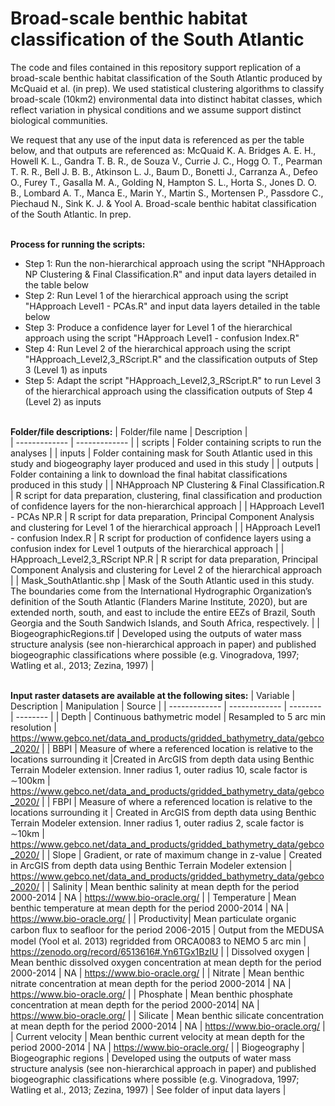 # Broad-scale benthic habitat classification of the South Atlantic

The code and files contained in this repository support replication of a broad-scale benthic habitat classification of the South Atlantic produced by McQuaid et al. (in prep). We used statistical clustering algorithms to classify broad-scale (10km2) environmental data into distinct habitat classes, which reflect variation in physical conditions and we assume support distinct biological communities. 

We request that any use of the input data is referenced as per the table below, and that outputs are referenced as:
McQuaid K. A. Bridges A. E. H., Howell K. L., Gandra T. B. R., de Souza V., Currie J. C., Hogg O. T., Pearman T. R. R., Bell J. B. B., Atkinson L. J., Baum D., Bonetti J., Carranza A., Defeo O., Furey T., Gasalla M. A., Golding N, Hampton S. L., Horta S., Jones D. O. B., Lombard A. T., Manca E., Marin Y., Martin S., Mortensen P., Passdore C., Piechaud N., Sink K. J. & Yool A.  Broad-scale benthic habitat classification of the South Atlantic. In prep.

<br />__Process for running the scripts:__
* Step 1: Run the non-hierarchical approach using the script "NHApproach NP Clustering & Final Classification.R" and input data layers detailed in the table below
* Step 2: Run Level 1 of the hierarchical approach using the script "HApproach Level1 - PCAs.R" and input data layers detailed in the table below
* Step 3: Produce a confidence layer for Level 1 of the hierarchical approach using the script "HApproach Level1 - confusion Index.R"
* Step 4: Run Level 2 of the hierarchical approach using the script "HApproach_Level2,3_RScript.R" and the classification outputs of Step 3 (Level 1) as inputs
* Step 5: Adapt the script "HApproach_Level2,3_RScript.R" to run Level 3 of the hierarchical approach using the classification outputs of Step 4 (Level 2) as inputs


<br /> __Folder/file descriptions:__
| Folder/file name     | Description |    
| ------------- | ------------- | 
| scripts     |  Folder containing scripts to run the analyses |
| inputs     |  Folder containing mask for South Atlantic used in this study and biogeography layer produced and used in this study |
| outputs     |  Folder containing a link to download the final habitat classifications produced in this study |
| NHApproach NP Clustering & Final Classification.R    |  R script for data preparation, clustering, final classification and production of confidence layers for the non-hierarchical approach |
| HApproach Level1 - PCAs NP.R   |  R script for data preparation, Principal Component Analysis and clustering for Level 1 of the hierarchical approach |
| HApproach Level1 - confusion Index.R   |  R script for production of confidence layers using a confusion index for Level 1 outputs of the hierarchical approach |
| HApproach_Level2,3_RScript NP.R  |  R script for data preparation, Principal Component Analysis and clustering for Level 2 of the hierarchical approach |
| Mask_SouthAtlantic.shp | Mask of the South Atlantic used in this study. The boundaries come from the International Hydrographic Organization’s definition of the South Atlantic (Flanders Marine Institute, 2020), but are extended north, south, and east to include the entire EEZs of Brazil, South Georgia and the South Sandwich Islands, and South Africa, respectively. |
| BiogeographicRegions.tif | Developed using the outputs of water mass structure analysis (see non-hierarchical approach in paper) and published biogeographic classifications where possible (e.g. Vinogradova, 1997; Watling et al., 2013; Zezina, 1997) | 


<br /> __Input raster datasets are available at the following sites:__
| Variable     | Description      | Manipulation     |  Source |
| ------------- | ------------- | -------- |  -------- |
| Depth  | Continuous bathymetric model | Resampled to 5 arc min resolution |  https://www.gebco.net/data_and_products/gridded_bathymetry_data/gebco_2020/ |
| BBPI  | Measure of where a referenced location is relative to the locations surrounding it |Created in ArcGIS from depth data using Benthic Terrain Modeler extension. Inner radius 1, outer radius 10, scale factor is ∼100km |  https://www.gebco.net/data_and_products/gridded_bathymetry_data/gebco_2020/ |
| FBPI  | Measure of where a referenced location is relative to the locations surrounding it | Created in ArcGIS from depth data using Benthic Terrain Modeler extension. Inner radius 1, outer radius 2, scale factor is ∼10km | https://www.gebco.net/data_and_products/gridded_bathymetry_data/gebco_2020/  |
| Slope  | Gradient, or rate of maximum change in z-value | Created in ArcGIS from depth data using Benthic Terrain Modeler extension | https://www.gebco.net/data_and_products/gridded_bathymetry_data/gebco_2020/   |
| Salinity | Mean benthic salinity at mean depth for the period 2000-2014 | NA | https://www.bio-oracle.org/ |
| Temperature | Mean benthic temperature at mean depth for the period 2000-2014 | NA | https://www.bio-oracle.org/  |
| Productivity| Mean particulate organic carbon ﬂux to seafloor for the period 2006-2015 | Output from the MEDUSA model (Yool et al. 2013) regridded from ORCA0083 to NEMO 5 arc min | https://zenodo.org/record/6513616#.Yn6TGx1BzIU |
| Dissolved oxygen | Mean benthic dissolved oxygen concentration at mean depth for the period 2000-2014 | NA | https://www.bio-oracle.org/ |
| Nitrate | Mean benthic nitrate concentration at mean depth for the period 2000-2014 | NA | https://www.bio-oracle.org/  |
| Phosphate | Mean benthic phosphate concentration at mean depth for the period 2000-2014| NA | https://www.bio-oracle.org/ |
| Silicate | Mean benthic silicate concentration at mean depth for the period 2000-2014 | NA | https://www.bio-oracle.org/  |
| Current velocity |  Mean benthic current velocity at mean depth for the period 2000-2014 | NA | https://www.bio-oracle.org/  |
| Biogeography | Biogeographic regions | Developed using the outputs of water mass structure analysis (see non-hierarchical approach in paper) and published biogeographic classifications where possible (e.g. Vinogradova, 1997; Watling et al., 2013; Zezina, 1997) |  See folder of input data layers  |
